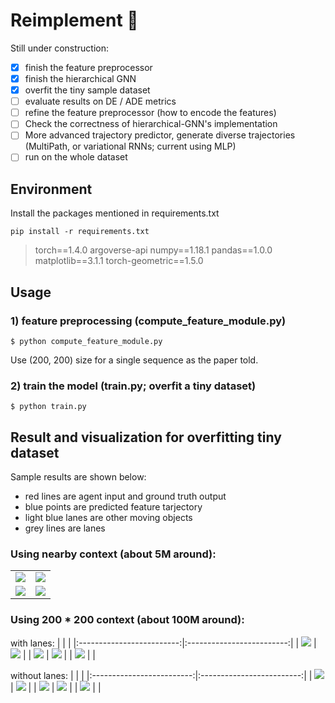 # Reimplement :car:

Still under construction:

- [x] finish the feature preprocessor
- [x] finish the hierarchical GNN
- [x] overfit the tiny sample dataset
- [ ] evaluate results on DE / ADE metrics
- [ ] refine the feature preprocessor (how to encode the features)
- [ ] Check the correctness of hierarchical-GNN's implementation
- [ ] More advanced trajectory predictor, generate diverse trajectories (MultiPath, or variational RNNs; current using MLP)
- [ ] run on the whole dataset

## Environment
Install the packages mentioned in requirements.txt
```
pip install -r requirements.txt
```

> torch==1.4.0
> argoverse-api
> numpy==1.18.1
> pandas==1.0.0
> matplotlib==3.1.1
> torch-geometric==1.5.0

## Usage

### 1) feature preprocessing (compute_feature_module.py)
```
$ python compute_feature_module.py
```
Use (200, 200) size for a single sequence as the paper told.

### 2) train the model (train.py; overfit a tiny dataset)
```
$ python train.py
```

## Result and visualization for overfitting tiny dataset

Sample results are shown below:
* red lines are agent input and ground truth output
* blue points are predicted feature tarjectory
* light blue lanes are other moving objects
* grey lines are lanes

### Using nearby context (about 5M around):
| | |
|:-------------------------:|:-------------------------:|
| ![](images/1.png) | ![](images/2.png) |
| ![](images/3.png) | ![](images/4.png) |

### Using 200 * 200 context (about 100M around):
with lanes:
| | |
|:-------------------------:|:-------------------------:|
| ![](images/200*200-1-1.png) | ![](images/200*200-2-1.png) |
| ![](images/200*200-3-1.png) | ![](images/200*200-4-1.png) |
| ![](images/200*200-5-1.png) |  |

without lanes:
| | |
|:-------------------------:|:-------------------------:|
| ![](images/200*200-1-2.png) | ![](images/200*200-2-2.png) |
| ![](images/200*200-3-2.png) | ![](images/200*200-4-2.png) |
| ![](images/200*200-5-2.png) |  |
